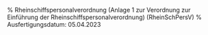 % Rheinschiffspersonalverordnung (Anlage 1 zur Verordnung zur Einführung der Rheinschiffspersonalverordnung)  (RheinSchPersV)
% Ausfertigungsdatum: 05.04.2023
 
